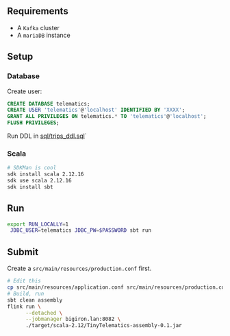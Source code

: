 
## Requirements
- A `Kafka` cluster
- A `mariaDB` instance

## Setup
### Database
Create user:
```sql
CREATE DATABASE telematics;
CREATE USER 'telematics'@'localhost' IDENTIFIED BY 'XXXX';
GRANT ALL PRIVILEGES ON telematics.* TO 'telematics'@'localhost';
FLUSH PRIVILEGES;
```

Run DDL in [sql/trips_ddl.sql](trips_ddl.sql)`

### Scala
```bash
# SDKMan is cool
sdk install scala 2.12.16
sdk use scala 2.12.16
sdk install sbt
```

## Run
```bash
export RUN_LOCALLY=1
 JDBC_USER=telematics JDBC_PW=$PASSWORD sbt run
```
## Submit
Create a `src/main/resources/production.conf` first.

```bash
# Edit this
cp src/main/resources/application.conf src/main/resources/production.conf
# Build, run
sbt clean assembly
flink run \
      --detached \
      --jobmanager bigiron.lan:8082 \
      ./target/scala-2.12/TinyTelematics-assembly-0.1.jar
```